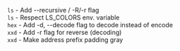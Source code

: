 `ls` - Add --recursive / -R/-r flag \
`ls` - Respect LS\_COLORS env. variable \
`hex` - Add -d, --decode flag to decode instead of encode \
`xxd` - Add -r flag for reverse (decoding) \
`xxd` - Make address prefix padding gray
